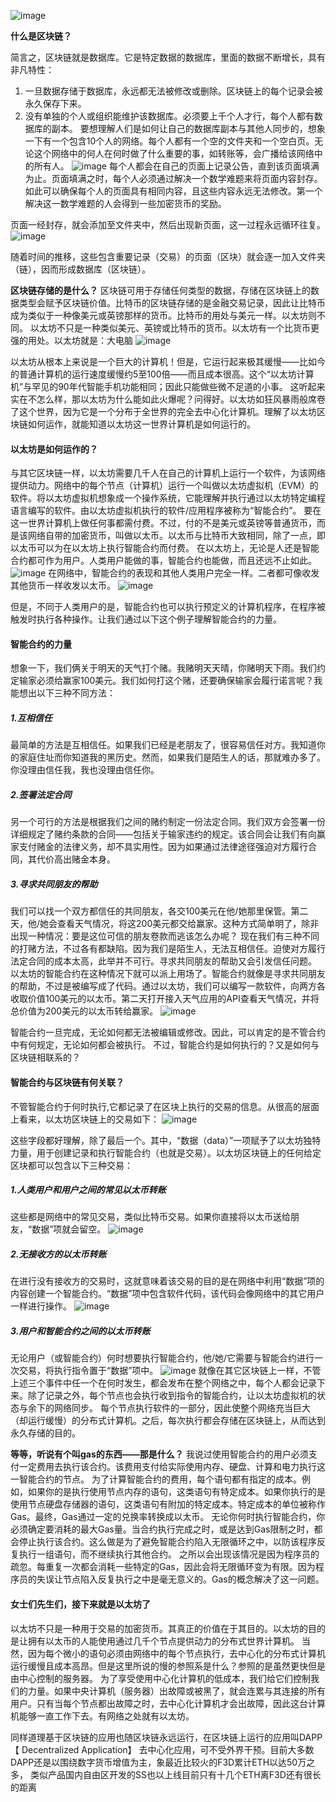 
![image](https://github.com/freeblockLuxe/Docs/raw/master/%E4%BB%A5%E5%A4%AA%E5%9D%8A%E5%88%B0%E5%BA%95%E6%98%AF%E5%95%A5/1.jpg)

**什么是区块链？**

简言之，区块链就是数据库。它是特定数据的数据库，里面的数据不断增长，具有非凡特性：
  1. 一旦数据存储于数据库，永远都无法被修改或删除。区块链上的每个记录会被永久保存下来。
  2. 没有单独的个人或组织能维护该数据库。必须要上千个人才行，每个人都有数据库的副本。
要想理解人们是如何让自己的数据库副本与其他人同步的，想象一下有一个包含10个人的网络。每个人都有一个空的文件夹和一个空白页。无论这个网络中的何人在何时做了什么重要的事，如转账等，会广播给该网络中的所有人。
![image](https://github.com/freeblockLuxe/Docs/raw/master/%E4%BB%A5%E5%A4%AA%E5%9D%8A%E5%88%B0%E5%BA%95%E6%98%AF%E5%95%A5/2.jpg)
每个人都会在自己的页面上记录公告，直到该页面填满为止。页面填满之时，每个人必须通过解决一个数学难题来将页面内容封存。如此可以确保每个人的页面具有相同内容，且这些内容永远无法修改。第一个解决这一数学难题的人会得到一些加密货币的奖励。

页面一经封存，就会添加至文件夹中，然后出现新页面，这一过程永远循环往复。
![image](https://github.com/freeblockLuxe/Docs/raw/master/%E4%BB%A5%E5%A4%AA%E5%9D%8A%E5%88%B0%E5%BA%95%E6%98%AF%E5%95%A5/3.jpg)

随着时间的推移，这些包含重要记录（交易）的页面（区块）就会逐一加入文件夹（链），因而形成数据库（区块链）。

**区块链存储的是什么？**
区块链可用于存储任何类型的数据，存储在区块链上的数据类型会赋予区块链价值。比特币的区块链存储的是金融交易记录，因此让比特币成为类似于一种像美元或英镑那样的货币。比特币的用处与美元一样。以太坊则不同。
以太坊不只是一种类似美元、英镑或比特币的货币。以太坊有一个比货币更强的用处。以太坊就是：大电脑
![image](https://github.com/freeblockLuxe/Docs/raw/master/%E4%BB%A5%E5%A4%AA%E5%9D%8A%E5%88%B0%E5%BA%95%E6%98%AF%E5%95%A5/4.jpg)

以太坊从根本上来说是一个巨大的计算机！但是，它运行起来极其缓慢——比如今的普通计算机的运行速度缓慢约5至100倍——而且成本很高。这个“以太坊计算机”与罕见的90年代智能手机功能相同；因此只能做些微不足道的小事。
这听起来实在不怎么样，那以太坊为什么能如此火爆呢？问得好。以太坊如狂风暴雨般席卷了这个世界，因为它是一个分布于全世界的完全去中心化计算机。理解了以太坊区块链如何运作，就能知道以太坊这一世界计算机是如何运行的。

#### 以太坊是如何运作的？

与其它区块链一样，以太坊需要几千人在自己的计算机上运行一个软件，为该网络提供动力。网络中的每个节点（计算机）运行一个叫做以太坊虚拟机（EVM）的软件。将以太坊虚拟机想象成一个操作系统，它能理解并执行通过以太坊特定编程语言编写的软件。由以太坊虚拟机执行的软件/应用程序被称为“智能合约”。
要在这一世界计算机上做任何事都需付费。不过，付的不是美元或英镑等普通货币，而是该网络自带的加密货币，叫做以太币。以太币与比特币大致相同，除了一点，即以太币可以为在以太坊上执行智能合约而付费。
在以太坊上，无论是人还是智能合约都可作为用户。人类用户能做的事，智能合约也能做，而且还远不止如此。
![image](https://github.com/freeblockLuxe/Docs/raw/master/%E4%BB%A5%E5%A4%AA%E5%9D%8A%E5%88%B0%E5%BA%95%E6%98%AF%E5%95%A5/5.jpg)
在网络中，智能合约的表现和其他人类用户完全一样。二者都可像收发其他货币一样收发以太币。
![image](https://github.com/freeblockLuxe/Docs/raw/master/%E4%BB%A5%E5%A4%AA%E5%9D%8A%E5%88%B0%E5%BA%95%E6%98%AF%E5%95%A5/6.jpg)

但是，不同于人类用户的是，智能合约也可以执行预定义的计算机程序，在程序被触发时执行各种操作。让我们通过以下这个例子理解智能合约的力量。

#### 智能合约的力量
想象一下，我们俩关于明天的天气打个赌。我赌明天天晴，你赌明天下雨。我们约定输家必须给赢家100美元。我们如何打这个赌，还要确保输家会履行诺言呢？我能想出以下三种不同方法：
##### 1.互相信任
最简单的方法是互相信任。如果我们已经是老朋友了，很容易信任对方。我知道你的家庭住址而你知道我的黑历史。然而，如果我们是陌生人的话，那就难办多了。你没理由信任我，我也没理由信任你。
##### 2.签署法定合同
另一个可行的方法是根据我们之间的赌约制定一份法定合同。我们双方会签署一份详细规定了赌约条款的合同——包括关于输家违约的规定。该合同会让我们有向赢家支付赌金的法律义务，却不具实用性。因为如果通过法律途径强迫对方履行合同，其代价高出赌金本身。
##### 3.寻求共同朋友的帮助
我们可以找一个双方都信任的共同朋友，各交100美元在他/她那里保管。第二天，他/她会查看天气情况，将这200美元都交给赢家。这种方式简单明了，除非出现一种情况：要是这位可信的朋友卷款而逃该怎么办呢？
现在我们有三种不同的打赌方法，不过各有都缺陷。因为我们是陌生人，无法互相信任。迫使对方履行法定合同的成本太高，此举并不可行。寻求共同朋友的帮助又会引发信任问题。
以太坊的智能合约在这种情况下就可以派上用场了。智能合约就像是寻求共同朋友的帮助，不过是被编写成了代码。通过以太坊，我们可以编写一款软件，向两方各收取价值100美元的以太币。第二天打开接入天气应用的API查看天气情况，并将总价值为200美元的以太币转给赢家。
![image](https://github.com/freeblockLuxe/Docs/raw/master/%E4%BB%A5%E5%A4%AA%E5%9D%8A%E5%88%B0%E5%BA%95%E6%98%AF%E5%95%A5/6.jpg)

智能合约一旦完成，无论如何都无法被编辑或修改。因此，可以肯定的是不管合约中有何规定，无论如何都会被执行。
不过，智能合约是如何执行的？又是如何与区块链相联系的？
#### 智能合约与区块链有何关联？
不管智能合约于何时执行,它都记录了在区块上执行的交易的信息。从很高的层面上看来，以太坊区块链上的交易如下：
![image](https://github.com/freeblockLuxe/Docs/raw/master/%E4%BB%A5%E5%A4%AA%E5%9D%8A%E5%88%B0%E5%BA%95%E6%98%AF%E5%95%A5/7.jpg)

这些字段都好理解，除了最后一个。其中，“数据（data）”一项赋予了以太坊独特力量，用于创建记录和执行智能合约（也就是交易）。以太坊区块链上的任何给定区块都可以包含以下三种交易：
##### 1.人类用户和用户之间的常见以太币转账
这些都是网络中的常见交易，类似比特币交易。如果你直接将以太币送给朋友，“数据”项就会留空。
![image](https://github.com/freeblockLuxe/Docs/raw/master/%E4%BB%A5%E5%A4%AA%E5%9D%8A%E5%88%B0%E5%BA%95%E6%98%AF%E5%95%A5/8.jpg)

##### 2.无接收方的以太币转账
在进行没有接收方的交易时，这就意味着该交易的目的是在网络中利用“数据”项的内容创建一个智能合约。“数据”项中包含软件代码，该代码会像网络中的其它用户一样进行操作。
![image](https://github.com/freeblockLuxe/Docs/raw/master/%E4%BB%A5%E5%A4%AA%E5%9D%8A%E5%88%B0%E5%BA%95%E6%98%AF%E5%95%A5/9.jpg)

##### 3.用户和智能合约之间的以太币转账
无论用户（或智能合约）何时想要执行智能合约，他/她/它需要与智能合约进行一次交易，将执行指令置于“数据”项中。
![image](https://github.com/freeblockLuxe/Docs/raw/master/%E4%BB%A5%E5%A4%AA%E5%9D%8A%E5%88%B0%E5%BA%95%E6%98%AF%E5%95%A5/10.jpg)
就像在其它区块链上一样，不管上述三个事件中任一个在何时发生，都会发布在整个网络之中，每个人都会记录下来。除了记录之外，每个节点也会执行收到指令的智能合约，让以太坊虚拟机的状态与余下的网络同步。
每个节点执行软件的一部分，因此使整个网络充当巨大（却运行缓慢）的分布式计算机。之后，每次执行都会存储在区块链上，从而达到永久存储的目的。

**等等，听说有个叫gas的东西——那是什么？**
我说过使用智能合约的用户必须支付一定费用去执行该合约。该费用支付给实际使用内存、硬盘、计算和电力执行这一智能合约的节点。
为了计算智能合约的费用，每个语句都有指定的成本。例如，如果你的是执行使用节点内存的语句，这类语句有特定成本。如果你执行的是使用节点硬盘存储器的语句，这类语句有附加的特定成本。特定成本的单位被称作Gas。最终，Gas通过一定的兑换率转换成以太币。
无论你何时执行智能合约，你必须确定要消耗的最大Gas量。当合约执行完成之时，或是达到Gas限制之时，都会停止执行该合约。这么做是为了避免智能合约陷入无限循环之中，以防该程序反复执行一组语句，而不继续执行其他合约。
之所以会出现该情况是因为程序员的疏忽。每重复一次都会消耗一些特定的Gas，因此会将无限循环变为有限。因为程序员的失误让节点陷入反复执行之中是毫无意义的。Gas的概念解决了这一问题。
#### 女士们先生们，接下来就是以太坊了
以太坊不只是一种用于交易的加密货币。其真正的价值在于其目的。以太坊的目的是让拥有以太币的人能使用通过几千个节点提供动力的分布式世界计算机。
当然，因为每个微小的语句必须由网络中的每个节点执行，去中心化的分布式计算机运行缓慢且成本高昂。但是这里所说的慢的参照系是什么？参照的是虽然更快但是由中心控制的服务器。
为了享受使用中心化计算机的低成本，我们给它们控制我们的力量。如果中央计算机（服务器）出故障或被黑了，就会连累与其连接的所有用户。只有当每个节点都出故障之时，去中心化计算机才会出故障，因此这台计算机能够一直工作下去。有网络之处就有以太坊。

同样道理基于区块链的应用也随区块链永远运行，在区块链上运行的应用叫DAPP【 Decentralized Application】  去中心化应用，可不受外界干预。目前大多数DAPP还是以围绕数字货币增值为主，象最近比较火的F3D累计ETH以达50万之多， 类似产品国内自由区开发的SS也以上线目前只有十几个ETH离F3D还有很长的距离

